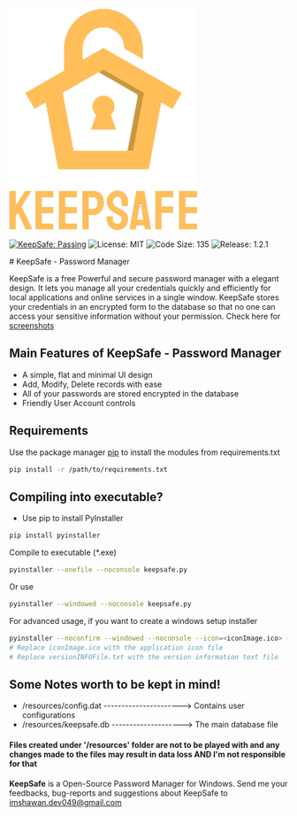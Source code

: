 <p align="centre">
  <img src="/src/mainICO.png">

[![KeepSafe: Passing](https://img.shields.io/badge/KeepSafe-Passing-lightgreen)](https://github.com/imshawan/keepsafe-passwordmanager)
![License: MIT](https://img.shields.io/badge/License-MIT-Green)
![Code Size: 135](https://img.shields.io/badge/Code%20Size-195KB-blue)
![Release: 1.2.1](https://img.shields.io/badge/Release-1.3.1-informational)

</p>
# KeepSafe - Password Manager

KeepSafe is a free Powerful and secure password manager with a elegant design. It lets you manage all your credentials quickly and efficiently for local applications and online services in a single window. KeepSafe stores your credentials in an encrypted form to the database so that no one can access your sensitive information without your permission. Check here for <a href="/src/"> screenshots </a>

## Main Features of KeepSafe - Password Manager

* A simple, flat and minimal UI design
* Add, Modify, Delete records with ease
* All of your passwords are stored encrypted in the database
* Friendly User Account controls

## Requirements
Use the package manager [pip](https://pip.pypa.io/en/stable/) to install the modules from requirements.txt
```bash
pip install -r /path/to/requirements.txt
```
## Compiling into executable?
* Use pip to install PyInstaller
```bash
pip install pyinstaller
```
Compile to executable (*.exe) 
```bash
pyinstaller --onefile --noconsole keepsafe.py
```
Or use

```bash
pyinstaller --windowed --noconsole keepsafe.py
```
For advanced usage, if you want to create a windows setup installer
```bash
pyinstaller --noconfirm --windowed --noconsole --icon=<iconImage.ico> --version-file=<versionINFOFile.txt> keepsafe.py
# Replace iconImage.ico with the application icon file
# Replace versionINFOFile.txt with the version information text file
```
  
## Some Notes worth to be kept in mind!

* /resources/config.dat ----------------------> Contains user configurations
* /resources/keepsafe.db --------------------> The main database file

#### Files created under '/resources' folder are not to be played with and any changes made to the files may result in data loss AND I'm not responsible for that

<b>KeepSafe</b> is a Open-Source Password Manager for Windows. Send me your feedbacks, bug-reports and suggestions about KeepSafe to <a href="mailto:imshawan.dev049@gmail.com">imshawan.dev049@gmail.com</a>
